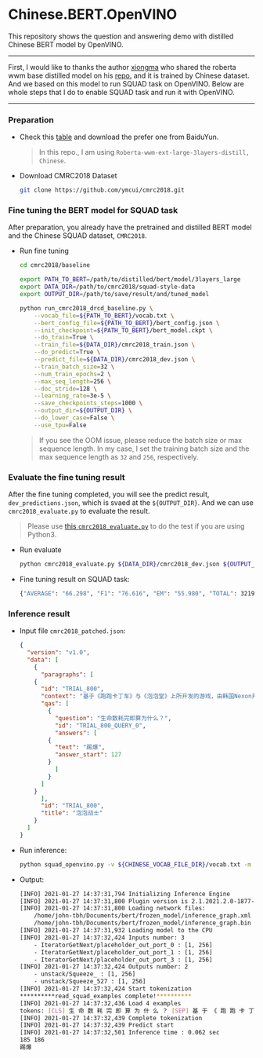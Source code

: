 # Chinese.BERT.OpenVINO
This repository shows the question and answering demo with distilled Chinese BERT model by OpenVINO. 

-------

First, I would like to thanks the author [xiongma](https://github.com/xiongma) who shared the roberta wwm base distilled model on his [repo.](https://github.com/xiongma/roberta-wwm-base-distill) and it is trained by Chinese dataset. And we based on this model to run SQUAD task on OpenVINO. Below are whole steps that I do to enable SQUAD task and run it with OpenVINO. 

-------

### Preparation

* Check this [table](https://github.com/xiongma/roberta-wwm-base-distill#model-download) and download the prefer one from BaiduYun.
	> In this repo., I am using `Roberta-wwm-ext-large-3layers-distill, Chinese`.
	
* Download CMRC2018 Dataset
	```sh
	git clone https://github.com/ymcui/cmrc2018.git
	```

### Fine tuning the BERT model for SQUAD task

After preparation, you already have the pretrained and distilled BERT model and the Chinese SQUAD dataset, `CMRC2018`. 

* Run fine tuning

	```sh
	cd cmrc2018/baseline

	export PATH_TO_BERT=/path/to/distilled/bert/model/3layers_large
	export DATA_DIR=/path/to/cmrc2018/squad-style-data
	export OUTPUT_DIR=/path/to/save/result/and/tuned_model

	python run_cmrc2018_drcd_baseline.py \
		--vocab_file=${PATH_TO_BERT}/vocab.txt \
		--bert_config_file=${PATH_TO_BERT}/bert_config.json \
		--init_checkpoint=${PATH_TO_BERT}/bert_model.ckpt \
		--do_train=True \
		--train_file=${DATA_DIR}/cmrc2018_train.json \
		--do_predict=True \
		--predict_file=${DATA_DIR}/cmrc2018_dev.json \
		--train_batch_size=32 \
		--num_train_epochs=2 \
		--max_seq_length=256 \
		--doc_stride=128 \
		--learning_rate=3e-5 \
		--save_checkpoints_steps=1000 \
		--output_dir=${OUTPUT_DIR} \
		--do_lower_case=False \
		--use_tpu=False
	```

	> If you see the OOM issue, please reduce the batch size or max sequence length. In my case, I set the training batch size and the max sequence length as `32` and  `256`, respectively.

### Evaluate the fine tuning result

After the fine tuning completed, you will see the predict result, `dev_predictions.json`, which is svaed at the `${OUTPUT_DIR}`. And we can use `cmrc2018_evaluate.py` to evaluate the result.
> Please use [this `cmrc2018_evaluate.py`](https://github.com/FengYen-Chang/cmrc2018/blob/master/baseline/cmrc2018_evaluate.py) to do the test if you are using Python3.
	
* Run evaluate

	```sh
	python cmrc2018_evaluate.py ${DATA_DIR}/cmrc2018_dev.json ${OUTPUT_DIR}/predictions.json
	```
* Fine tuning result on SQUAD task:
	```sh
	{"AVERAGE": "66.298", "F1": "76.616", "EM": "55.980", "TOTAL": 3219, "SKIP": 0, "FILE": "../../cmrc_test_output_2/dev_predictions.json"}
	```

### Inference result

* Input file `cmrc2018_patched.json`:
	```json
	{
	  "version": "v1.0", 
	  "data": [
	    {
	      "paragraphs": [
		{
		  "id": "TRIAL_800", 
		  "context": "基于《跑跑卡丁车》与《泡泡堂》上所开发的游戏，由韩国Nexon开发与发行。中国大陆由盛大游戏运营，这是Nexon时隔6年再次授予盛大网络其游戏运营权。台湾由游戏橘子运营。玩家以水枪、小枪、锤子或是水炸弹泡封敌人(玩家或NPC)，即为一泡封，将水泡击破为一踢爆。若水泡未在时间内踢爆，则会从水泡中释放或被队友救援(即为一救援)。每次泡封会减少生命数，生命数耗完即算为踢爆。重生者在一定时间内为无敌状态，以踢爆数计分较多者获胜，规则因模式而有差异。以2V2、4V4随机配对的方式，玩家可依胜场数爬牌位(依序为原石、铜牌、银牌、金牌、白金、钻石、大师) ，可选择经典、热血、狙击等模式进行游戏。若游戏中离，则4分钟内不得进行配对(每次中离+4分钟)。开放时间为暑假或寒假期间内不定期开放，8人经典模式随机配对，采计分方式，活动时间内分数越多，终了时可依该名次获得奖励。", 
		  "qas": [
		    {
		      "question": "生命数耗完即算为什么？", 
		      "id": "TRIAL_800_QUERY_0", 
		      "answers": [
			{
			  "text": "踢爆", 
			  "answer_start": 127
			}
		      ]
		    }
		  ]
		}
	      ], 
	      "id": "TRIAL_800", 
	      "title": "泡泡战士"
	    }
	  ]
	}
	```
* Run inference:
	```sh
	python squad_openvino.py -v ${CHINESE_VOCAB_FILE_DIR}/vocab.txt -m ${MODEL_DIR}/inference_graph.xml -i ${INPUT_FILE_DIR}/cmrc2018_patched.json 
	```

* Output:
	```sh
	[INFO] 2021-01-27 14:37:31,794 Initializing Inference Engine
	[INFO] 2021-01-27 14:37:31,800 Plugin version is 2.1.2021.2.0-1877-176bdf51370-releases/2021/2
	[INFO] 2021-01-27 14:37:31,800 Loading network files:
		/home/john-tbh/Documents/bert/frozen_model/inference_graph.xml
		/home/john-tbh/Documents/bert/frozen_model/inference_graph.bin
	[INFO] 2021-01-27 14:37:31,932 Loading model to the CPU
	[INFO] 2021-01-27 14:37:32,424 Inputs number: 3
		- IteratorGetNext/placeholder_out_port_0 : [1, 256]
		- IteratorGetNext/placeholder_out_port_1 : [1, 256]
		- IteratorGetNext/placeholder_out_port_3 : [1, 256]
	[INFO] 2021-01-27 14:37:32,424 Outputs number: 2
		- unstack/Squeeze_ : [1, 256]
		- unstack/Squeeze_527 : [1, 256]
	[INFO] 2021-01-27 14:37:32,424 Start tokenization
	**********read_squad_examples complete!**********
	[INFO] 2021-01-27 14:37:32,436 Load 4 examples
	tokens: [CLS] 生 命 数 耗 完 即 算 为 什 么 ？ [SEP] 基 于 《 跑 跑 卡 丁 车 》 与 《 泡 泡 堂 》 上 所 开 发 的 游 戏 ， 由 韩 国 [UNK] 开 发 与 发 行 。 中 国 大 陆 由 盛 大 游 戏 运 营 ， 这 是 [UNK] 时 隔 6 年 再 次 授 予 盛 大 网 络 其 游 戏 运 营 权 。 台 湾 由 游 戏 橘 子 运 营 。 玩 家 以 水 枪 、 小 枪 、 锤 子 或 是 水 炸 弹 泡 封 敌 人 ( 玩 家 或 [UNK] ) ， 即 为 一 泡 封 ， 将 水 泡 击 破 为 一 踢 爆 。 若 水 泡 未 在 时 间 内 踢 爆 ， 则 会 从 水 泡 中 释 放 或 被 队 友 救 援 ( 即 为 一 救 援 ) 。 每 次 泡 封 会 减 少 生 命 数 ， 生 命 数 耗 完 即 算 为 踢 爆 。 重 生 者 在 一 定 时 间 内 为 无 敌 状 态 ， 以 踢 爆 数 计 分 较 多 者 获 胜 ， 规 则 因 模 式 而 有 差 异 。 以 [UNK] 、 [UNK] 随 机 配 对 的 方 式 ， 玩 家 可 依 胜 场 数 爬 牌 位 ( 依 序 为 原 石 、 铜 [SEP]
	[INFO] 2021-01-27 14:37:32,439 Complete tokenization
	[INFO] 2021-01-27 14:37:32,439 Predict start
	[INFO] 2021-01-27 14:37:32,501 Inference time : 0.062 sec
	185 186
	踢爆
	```
